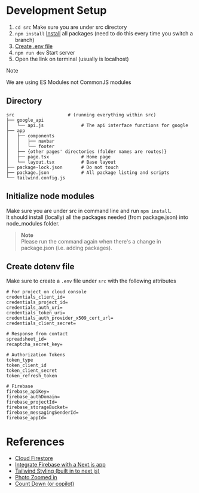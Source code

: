 # Development Setup
1. `cd src` Make sure you are under src directory
2. `npm install` [Install](#initialize-node-modules) all packages (need to do this every time you switch a branch)
3. [Create .env file](#create-dotenv-file)
4. `npm run dev` Start server
5. Open the link on terminal (usually is localhost)
> [!NOTE]  
> We are using ES Modules not CommonJS modules

## Directory
    src                    # (running everything within src)
    ├── google_api
    │   └── api.js              # The api interface functions for google
    ├── app
    │   ├── components
    │   │   ├── navbar
    │   │   └── footer
    │   ├── {other pages' directories (folder names are routes)}
    │   ├── page.tsx            # Home page
    │   └── layout.tsx          # Base layout
    ├── package-lock.json       # Do not touch
    ├── package.json            # All package listing and scripts
    └── tailwind.config.js
    
## Initialize node modules

Make sure you are under src in command line and run `npm install`.  
It should install (locally) all the packages needed (from package.json) into node_modules folder.  
> **Note**  
> Please run the command again when there's a change in package.json (i.e. adding packages).  

## Create dotenv file
Make sure to create a `.env` file under `src` with the following attributes
<!-- TODO: how to generate token -->
```
# For project on cloud console
credentials_client_id=
credentials_project_id=
credentials_auth_uri=
credentials_token_uri=
credentials_auth_provider_x509_cert_url=
credentials_client_secret=

# Response from contact
spreadsheet_id=
recaptcha_secret_key=

# Authorization Tokens
token_type
token_client_id
token_client_secret
token_refresh_token

# Firebase
firebase_apiKey=
firebase_authDomain=
firebase_projectId=
firebase_storageBucket=
firebase_messagingSenderId=
firebase_appId=
```

# References
- [Cloud Firestore](https://firebase.google.com/docs/firestore?_gl=1*ez9530*_up*MQ..*_ga*MTgxNjkwNjgzOS4xNzE4NDM4MTQ5*_ga_CW55HF8NVT*MTcxODQzODE0OC4xLjAuMTcxODQzODE0OC4wLjAuMA..)
- [Integrate Firebase with a Next.js app](https://firebase.google.com/codelabs/firebase-nextjs#0)
- [Tailwind Styling (built in to next js)](https://tailwindcss.com/)
- [Photo Zoomed in](https://medium.com/@thomasaugot/adding-zoom-functionality-to-an-image-viewer-in-react-next-js-4621be8eb770)
- [Count Down (or copilot)](https://devpress.csdn.net/react/62eb6977648466712833a0e4.html)